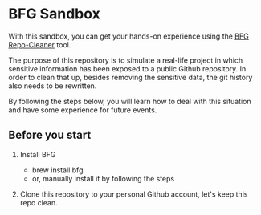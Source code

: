 # BFG Sandbox

With this sandbox, you can get your hands-on experience using the [BFG Repo-Cleaner](https://rtyley.github.io/bfg-repo-cleaner/) tool.

The purpose of this repository is to simulate a real-life project in which sensitive information has been exposed to a public Github repository. In order to clean that up, besides removing the sensitive data, the git history also needs to be rewritten.

By following the steps below, you will learn how to deal with this situation and have some experience for future events.

## Before you start

1. Install BFG
	- brew install bfg
	- or, manually install it by following the steps

2. Clone this repository to your personal Github account, let's keep this repo clean.
